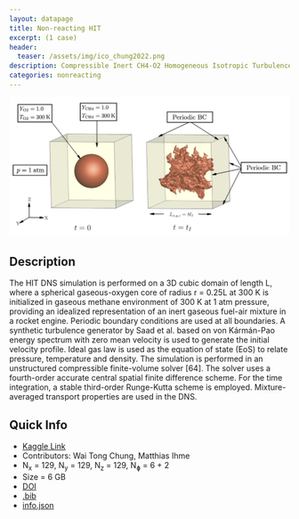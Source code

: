 ```yaml
---
layout: datapage
title: Non-reacting HIT
excerpt: (1 case)
header:
  teaser: /assets/img/ico_chung2022.png
description: Compressible Inert CH4-O2 Homogeneous Isotropic Turbulence DNS
categories: nonreacting
---
```


![image](./assets/img/chung2022.png)

## Description

The HIT DNS simulation is performed on a 3D cubic domain of length L, where a spherical gaseous-oxygen core of radius r = 0.25L at 300 K is initialized in gaseous methane environment of 300 K at 1 atm pressure, providing an idealized representation of an inert gaseous fuel-air mixture in a rocket engine. Periodic boundary conditions are used at all boundaries. A synthetic turbulence generator by Saad et al. based on von Kármán-Pao energy spectrum with zero mean velocity is used to generate the initial velocity profile. Ideal gas law is used as the equation of state (EoS) to relate pressure, temperature and density. The simulation is performed in an unstructured compressible finite-volume solver [64]. The solver uses a fourth-order accurate central spatial finite difference scheme. For the time integration, a stable third-order Runge-Kutta scheme is employed. Mixture-averaged transport properties are used in the DNS.

## Quick Info
* <a href="https://www.kaggle.com/datasets/waitongchung/inert-ch4o2-hit-dns">Kaggle Link</a><BR>
* Contributors: Wai Tong Chung, Matthias Ihme
* N<sub>x</sub> = 129, N<sub>y</sub> = 129, N<sub>z</sub> = 129, N<sub>&#632;</sub> = 6 + 2
* Size = 6 GB 
* <a href="https://doi.org/10.1016/j.combustflame.2021.111758">DOI</a><BR>
* <a href="./assets/bib/chung2022.bib">.bib</a><BR>
* <a href="./assets/json/chung2022_info.json">info.json</a>
